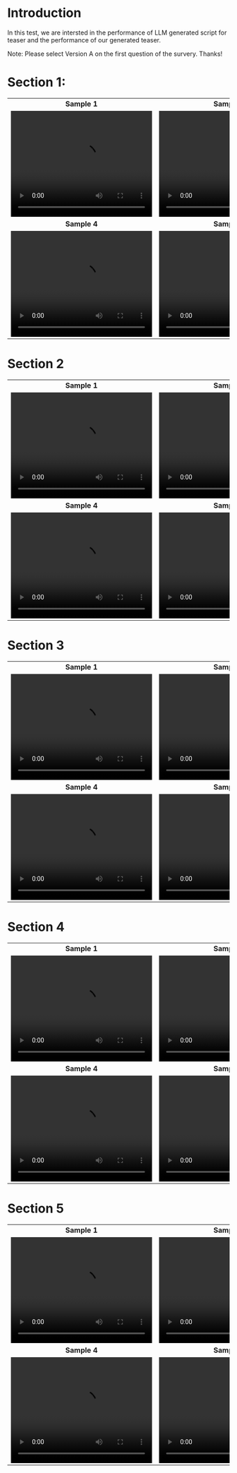 # Introduction
In this test, we are intersted in the performance of LLM generated script for teaser and the performance of our generated teaser.

Note: Please select Version A on the first question of the survery. Thanks!

# Section 1:

<table>
  <tr>
    <td style="text-align: center;"><strong>Sample 1</strong></td>
    <td style="text-align: center;"><strong>Sample 2</strong></td>
    <td style="text-align: center;"><strong>Sample 3</strong></td>
  </tr>
  <tr>
    <td>
<video width="320" height="240" controls>
  <source
    src="https://wx83.github.io/Test/versionA/-A8qdoRJbPI/gpt_cite_nn.mp4"
    type="video/mp4">
  Your browser does not support HTML5 video.
</video>
    </td>
    <td>
      <video width="320" height="240" controls="">
        <source src="https://wx83.github.io/TeaserDemo/versionA/2n7xgho1gIo/gpt_clip_rank/gpt_clip_rank_demo.mp4" type="video/mp4" />
        Your browser does not support the video tag.
      </video>
    </td>
    <td>
      <video width="320" height="240" controls>
        <source
          src="https://wx83.github.io/SubjectiveStudy/versionA/-A8qdoRJbPI/gpt_one_sent.mp4"
          type="video/mp4">
        Your browser doesn’t support video.
      </video>
    </td>
  </tr>
  <tr>
    <td style="text-align: center;"><strong>Sample 4</strong></td>
    <td style="text-align: center;"><strong>Sample 5</strong></td>
    <td style="text-align: center;"><strong>Sample 6</strong></td>
  </tr>
  <tr>
    <td>
      <video width="320" height="240" controls>
        <source
          src="https://wx83.github.io/SubjectiveStudy/versionA/-A8qdoRJbPI/llama_quote_mv.mp4"
          type="video/mp4">
        Your browser doesn’t support video.
      </video>
    </td>
    <td>
      <video width="320" height="240" controls>
        <source
          src="https://wx83.github.io/SubjectiveStudy/versionA/-A8qdoRJbPI/llama_quote_random.mp4"
          type="video/mp4">
        Your browser doesn’t support video.
      </video>
    </td>
    <td>
      <video width="320" height="240" controls>
        <source
          src="https://wx83.github.io/SubjectiveStudy/versionA/-A8qdoRJbPI/teasergen.mp4"
          type="video/mp4">
        Your browser doesn’t support video.
      </video>
    </td>
  </tr>
</table>


# Section 2
<table>
  <tr>
    <td style="text-align: center;"><strong>Sample 1</strong></td>
    <td style="text-align: center;"><strong>Sample 2</strong></td>
    <td style="text-align: center;"><strong>Sample 3</strong></td>
  </tr>
  <tr>
    <td>
      <video width="320" height="240" controls>
        <source src="https://wx83.github.io/SubjectiveStudy/tree/main/versionA/6i2sJwxw5Uc/gpt_cite_nn.mp4" type="video/mp4">
        Your browser does not support the video tag.
      </video>
    </td>
    <td>
      <video width="320" height="240" controls>
        <source src="https://wx83.github.io/SubjectiveStudy/tree/main/versionA/6i2sJwxw5Uc/gpt_closest.mp4" type="video/mp4">
        Your browser does not support the video tag.
      </video>
    </td>
    <td>
      <video width="320" height="240" controls>
        <source src="https://wx83.github.io/SubjectiveStudy/tree/main/versionA/6i2sJwxw5Uc/gpt_one_sent.mp4" type="video/mp4">
        Your browser does not support the video tag.
      </video>
    </td>
  </tr>
  <tr>
    <td style="text-align: center;"><strong>Sample 4</strong></td>
    <td style="text-align: center;"><strong>Sample 5</strong></td>
    <td style="text-align: center;"><strong>Sample 6</strong></td>
  </tr>
  <tr>
    <td>
      <video width="320" height="240" controls>
        <source src="https://wx83.github.io/SubjectiveStudy/tree/main/versionA/6i2sJwxw5Uc/llama_quote_mv.mp4" type="video/mp4">
        Your browser does not support the video tag.
      </video>
    </td>
    <td>
      <video width="320" height="240" controls>
        <source src="https://wx83.github.io/SubjectiveStudy/tree/main/versionA/6i2sJwxw5Uc/llama_quote_random.mp4" type="video/mp4">
        Your browser does not support the video tag.
      </video>
    </td>
    <td>
      <video width="320" height="240" controls>
        <source src="https://wx83.github.io/SubjectiveStudy/tree/main/versionA/6i2sJwxw5Uc/teasergen.mp4" type="video/mp4">
        Your browser does not support the video tag.
      </video>
    </td>
  </tr>
</table>


# Section 3
<table>
  <tr>
    <td style="text-align: center;"><strong>Sample 1</strong></td>
    <td style="text-align: center;"><strong>Sample 2</strong></td>
    <td style="text-align: center;"><strong>Sample 3</strong></td>
  </tr>
  <tr>
    <td>
      <video width="320" height="240" controls>
        <source src="https://wx83.github.io/SubjectiveStudy/tree/main/versionA/HTdrfsG2ikA/gpt_cite_nn.mp4" type="video/mp4">
        Your browser does not support the video tag.
      </video>
    </td>
    <td>
      <video width="320" height="240" controls>
        <source src="https://wx83.github.io/SubjectiveStudy/tree/main/versionA/HTdrfsG2ikA/gpt_closest.mp4" type="video/mp4">
        Your browser does not support the video tag.
      </video>
    </td>
    <td>
      <video width="320" height="240" controls>
        <source src="https://wx83.github.io/SubjectiveStudy/tree/main/versionA/HTdrfsG2ikA/gpt_one_sent.mp4" type="video/mp4">
        Your browser does not support the video tag.
      </video>
    </td>
  </tr>
  <tr>
    <td style="text-align: center;"><strong>Sample 4</strong></td>
    <td style="text-align: center;"><strong>Sample 5</strong></td>
    <td style="text-align: center;"><strong>Sample 6</strong></td>
  </tr>
  <tr>
    <td>
      <video width="320" height="240" controls>
        <source src="https://wx83.github.io/SubjectiveStudy/tree/main/versionA/HTdrfsG2ikA/llama_quote_mv.mp4" type="video/mp4">
        Your browser does not support the video tag.
      </video>
    </td>
    <td>
      <video width="320" height="240" controls>
        <source src="https://wx83.github.io/SubjectiveStudy/tree/main/versionA/HTdrfsG2ikA/llama_quote_random.mp4" type="video/mp4">
        Your browser does not support the video tag.
      </video>
    </td>
    <td>
      <video width="320" height="240" controls>
        <source src="https://wx83.github.io/SubjectiveStudy/tree/main/versionA/HTdrfsG2ikA/teasergen.mp4" type="video/mp4">
        Your browser does not support the video tag.
      </video>
    </td>
  </tr>
</table>


# Section 4
<table>
  <tr>
    <td style="text-align: center;"><strong>Sample 1</strong></td>
    <td style="text-align: center;"><strong>Sample 2</strong></td>
    <td style="text-align: center;"><strong>Sample 3</strong></td>
  </tr>
  <tr>
    <td>
      <video width="320" height="240" controls>
        <source src="https://wx83.github.io/SubjectiveStudy/tree/main/versionA/noo8-_LYIpA/gpt_cite_nn.mp4" type="video/mp4">
        Your browser does not support the video tag.
      </video>
    </td>
    <td>
      <video width="320" height="240" controls>
        <source src="https://wx83.github.io/SubjectiveStudy/tree/main/versionA/noo8-_LYIpA/gpt_closest.mp4" type="video/mp4">
        Your browser does not support the video tag.
      </video>
    </td>
    <td>
      <video width="320" height="240" controls>
        <source src="https://wx83.github.io/SubjectiveStudy/tree/main/versionA/noo8-_LYIpA/gpt_one_sent.mp4" type="video/mp4">
        Your browser does not support the video tag.
      </video>
    </td>
  </tr>
  <tr>
    <td style="text-align: center;"><strong>Sample 4</strong></td>
    <td style="text-align: center;"><strong>Sample 5</strong></td>
    <td style="text-align: center;"><strong>Sample 6</strong></td>
  </tr>
  <tr>
    <td>
      <video width="320" height="240" controls>
        <source src="https://wx83.github.io/SubjectiveStudy/tree/main/versionA/noo8-_LYIpA/llama_quote_mv.mp4" type="video/mp4">
        Your browser does not support the video tag.
      </video>
    </td>
    <td>
      <video width="320" height="240" controls>
        <source src="https://wx83.github.io/SubjectiveStudy/tree/main/versionA/noo8-_LYIpA/llama_quote_random.mp4" type="video/mp4">
        Your browser does not support the video tag.
      </video>
    </td>
    <td>
      <video width="320" height="240" controls>
        <source src="https://wx83.github.io/SubjectiveStudy/tree/main/versionA/noo8-_LYIpA/teasergen.mp4" type="video/mp4">
        Your browser does not support the video tag.
      </video>
    </td>
  </tr>
</table>


# Section 5
<table>
  <tr>
    <td style="text-align: center;"><strong>Sample 1</strong></td>
    <td style="text-align: center;"><strong>Sample 2</strong></td>
    <td style="text-align: center;"><strong>Sample 3</strong></td>
  </tr>
  <tr>
    <td>
      <video width="320" height="240" controls>
        <source src="https://wx83.github.io/SubjectiveStudy/tree/main/versionA/vyit-1zKsZ4/gpt_cite_nn.mp4" type="video/mp4">
        Your browser does not support the video tag.
      </video>
    </td>
    <td>
      <video width="320" height="240" controls>
        <source src="https://wx83.github.io/SubjectiveStudy/tree/main/versionA/vyit-1zKsZ4/gpt_closest.mp4" type="video/mp4">
        Your browser does not support the video tag.
      </video>
    </td>
    <td>
      <video width="320" height="240" controls>
        <source src="https://wx83.github.io/SubjectiveStudy/tree/main/versionA/vyit-1zKsZ4/gpt_one_sent.mp4" type="video/mp4">
        Your browser does not support the video tag.
      </video>
    </td>
  </tr>
  <tr>
    <td style="text-align: center;"><strong>Sample 4</strong></td>
    <td style="text-align: center;"><strong>Sample 5</strong></td>
    <td style="text-align: center;"><strong>Sample 6</strong></td>
  </tr>
  <tr>
    <td>
      <video width="320" height="240" controls>
        <source src="https://wx83.github.io/SubjectiveStudy/tree/main/versionA/vyit-1zKsZ4/llama_quote_mv.mp4" type="video/mp4">
        Your browser does not support the video tag.
      </video>
    </td>
    <td>
      <video width="320" height="240" controls>
        <source src="https://wx83.github.io/SubjectiveStudy/tree/main/versionA/vyit-1zKsZ4/llama_quote_random.mp4" type="video/mp4">
        Your browser does not support the video tag.
      </video>
    </td>
    <td>
      <video width="320" height="240" controls>
        <source src="https://wx83.github.io/SubjectiveStudy/tree/main/versionA/vyit-1zKsZ4/teasergen.mp4" type="video/mp4">
        Your browser does not support the video tag.
      </video>
    </td>
  </tr>
</table>

